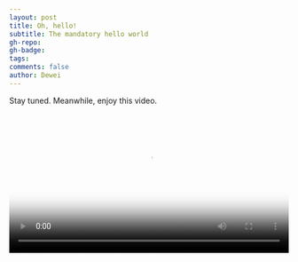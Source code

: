 ```yaml
---
layout: post
title: Oh, hello!
subtitle: The mandatory hello world
gh-repo: 
gh-badge:
tags:
comments: false
author: Dewei
---
```


Stay tuned. Meanwhile, enjoy this video.

<video width="100%" height="auto" controls="controls" poster="https://dewei-memories.s3.ap-southeast-1.amazonaws.com/videos/posters/dolphin-poster.jpg">
  <source src="https://dewei-memories.s3.ap-southeast-1.amazonaws.com/videos/dolphins.mp4" type="video/mp4"> 
</video>